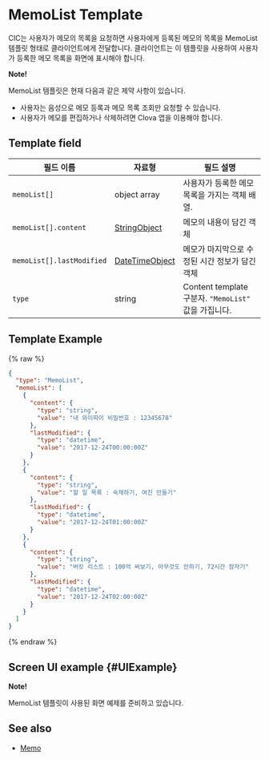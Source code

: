 # MemoList Template
CIC는 사용자가 메모의 목록을 요청하면 사용자에게 등록된 메모의 목록을 MemoList 템플릿 형태로 클라이언트에게 전달합니다. 클라이언트는 이 템플릿을 사용하여 사용자가 등록한 메모 목록을 화면에 표시해야 합니다.

<div class="note">
<p><strong>Note!</strong></p>
<p>MemoList 템플릿은 현재 다음과 같은 제약 사항이 있습니다.</p>
<ul>
  <li>사용자는 음성으로 메모 등록과 메모 목록 조회만 요청할 수 있습니다.</li>
  <li>사용자가 메모를 편집하거나 삭제하려면 Clova 앱을 이용해야 합니다.</li>
</ul>
</div>

## Template field

| 필드 이름       | 자료형    | 필드 설명                     |
|---------------|---------|-----------------------------|
| `memoList[]`              | object array  | 사용자가 등록한 메모 목록을 가지는 객체 배열.                                       |
| `memoList[].content`      | [StringObject](/CIC/References/ContentTemplates/Shared_Objects.md#StringObject)     | 메모의 내용이 담긴 객체  |
| `memoList[].lastModified` | [DateTimeObject](/CIC/References/ContentTemplates/Shared_Objects.md#DateTimeObject) | 메모가 마지막으로 수정된 시간 정보가 담긴 객체 |
| `type`        | string                                                                              | Content template 구분자. `"MemoList"` 값을 가집니다.             |

## Template Example

{% raw %}

```json
{
  "type": "MemoList",
  "memoList": [
    {
      "content": {
        "type": "string",
        "value": "내 와이파이 비밀번호 : 12345678"
      },
      "lastModified": {
        "type": "datetime",
        "value": "2017-12-24T00:00:00Z"
      }
    },
    {
      "content": {
        "type": "string",
        "value": "할 일 목록 : 숙제하기, 여친 만들기"
      },
      "lastModified": {
        "type": "datetime",
        "value": "2017-12-24T01:00:00Z"
      }
    },
    {
      "content": {
        "type": "string",
        "value": "버킷 리스트 : 100억 써보기, 아무것도 안하기, 72시간 잠자기"
      },
      "lastModified": {
        "type": "datetime",
        "value": "2017-12-24T02:00:00Z"
      }
    }
  ]
}
```

{% endraw %}

## Screen UI example {#UIExample}

<div>
<p><strong>Note!</strong></p>
<p>MemoList 템플릿이 사용된 화면 예제를 준비하고 있습니다.</p>
</div>

## See also
* [Memo](/CIC/References/ContentTemplates/Memo.md)
